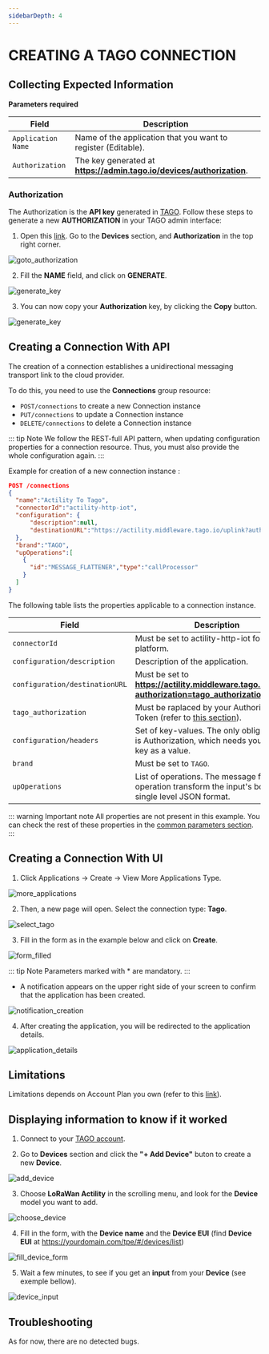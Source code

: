 ```yaml
---
sidebarDepth: 4
---
```


# CREATING A TAGO CONNECTION

## Collecting Expected Information

**Parameters required**

| Field | Description |
| ------ | ----------- |
| ```Application Name``` | Name of the application that you want to register (Editable). |
| ```Authorization``` | The key generated at **https://admin.tago.io/devices/authorization**.|

### Authorization

The Authorization is the **API key** generated in [TAGO](https://admin.tago.io/).
Follow these steps to generate a new **AUTHORIZATION** in your TAGO admin interface:

1. Open this [link](https://admin.tago.io/). Go to the **Devices** section, and **Authorization** in the top right corner.

![goto_authorization](./images/authorization.png)

2. Fill the **NAME** field, and click on **GENERATE**.

![generate_key](./images/generate_authorization.png)

3. You can now copy your **Authorization** key, by clicking the **Copy** button.

![generate_key](./images/copy_authorization.png)

## Creating a Connection With API

The creation of a connection establishes a unidirectional messaging transport link to the cloud provider.

To do this, you need to use the **Connections** group resource:
*	`POST/connections` to create a new Connection instance
*	`PUT/connections` to update a Connection instance
*	`DELETE/connections` to delete a Connection instance


::: tip Note
We follow the REST-full API pattern, when updating configuration properties for a connection resource. Thus, you must also provide the whole configuration again.
:::

Example for creation of a new connection instance :

```json
POST /connections
{
  "name":"Actility To Tago",
  "connectorId":"actility-http-iot",
  "configuration": {
      "description":null,
      "destinationURL":"https://actility.middleware.tago.io/uplink?authorization=tago_authorization",
  },
  "brand":"TAGO",
  "upOperations":[
    {
      "id":"MESSAGE_FLATTENER","type":"callProcessor"
    }
  ]
}
```

The following table lists the properties applicable to a connection instance.

| Field | Description |
| ------ | ----------- |
| ```connectorId``` | Must be set to actility-http-iot for Tago platform. |
| ```configuration/description``` | Description of the application. |
| ```configuration/destinationURL``` | Must be set to **https://actility.middleware.tago.io/uplink?authorization=tago_authorization**. |
| ```tago_authorization``` | Must be raplaced by your Authorization Token (refer to [this section](#authorization)). |
| ```configuration/headers``` | Set of key-values. The only obligatory key is Authorization, which needs your Ginjer key as a value. |
| ```brand``` | Must be set to ```TAGO```. |
| ```upOperations``` | List of operations. The message flattener operation transform the input's body into a single level JSON format. |

::: warning Important note
All properties are not present in this example. You can check the rest of these properties in the [common parameters section](../../Getting_Started/Setting_Up_A_Connection_instance/About_connections.html#common-parameters).
:::

## Creating a Connection With UI

1. Click Applications -> Create -> View More Applications Type.

![more_applications](./images/coming_soon.png)

2. Then, a new page will open. Select the connection type: **Tago**.

![select_tago](./images/coming_soon.png)

3. Fill in the form as in the example below and click on **Create**.

![form_filled](./images/coming_soon.png)

::: tip Note
Parameters marked with * are mandatory.
:::

* A notification appears on the upper right side of your screen to confirm that the application has been created.

![notification_creation](./images/coming_soon.png)

4. After creating the application, you will be redirected to the application details.

![application_details](./images/coming_soon.png)

## Limitations

Limitations depends on Account Plan you own (refer to this [link](https://docs.tago.io/en/articles/114-account-plans)).

## Displaying information to know if it worked

1.	Connect to your [TAGO account](https://admin.tago.io/).

2.	Go to **Devices** section and click the **"+ Add Device"** buton to create a new **Device**.

![add_device](./images/add_device.png)

3.  Choose **LoRaWan Actility** in the scrolling menu, and look for the **Device** model you want to add.

![choose_device](./images/choose_device.png)

4.  Fill in the form, with the **Device name** and the **Device EUI** (find **Device EUI** at https://yourdomain.com/tpe/#/devices/list)

![fill_device_form](./images/fill_device_form.png)

5.  Wait a few minutes, to see if you get an **input** from your **Device** (see exemple bellow).

![device_input](./images/device_input.png)

## Troubleshooting

As for now, there are no detected bugs.
